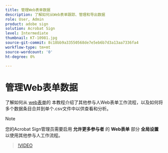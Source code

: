 ```yaml
---
title: 管理Web表单数据
description: 了解如何从Web表单跟踪、管理和导出数据
role: User, Admin
product: adobe sign
solution: Acrobat Sign
level: Intermediate
thumbnail: KT-10981.jpg
source-git-commit: 8c18bb9a33550568de7e5eb6b7d3a13aa7336fa4
workflow-type: tm+mt
source-wordcount: '0'
ht-degree: 0%

---
```


# 管理Web表单数据

了解如何从 [web表单](webform.md)的 本教程介绍了其他参与人Web表单工作流程，以及如何将多个数据条目合并到单个.csv文件中以供查看和分析。

>[!NOTE]
>
>您的Acrobat Sign管理员需要启用 **允许更多参与者** 的 **Web表单** 部分 **全局设置** 以使用其他参与人工作流程。

>[!VIDEO](https://video.tv.adobe.com/v/3409607?hidetitle=true)
